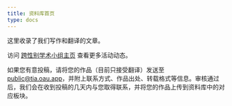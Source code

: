 ```yaml
---
title: 资料库首页
type: docs
---
```


这里收录了我们写作和翻译的文章。

访问 [跨性别学术小组主页](https://oau.edu.kg) 查看更多活动动态。

如果您有意投稿，请将您的作品（目前只接受翻译）发送至 public@tia.oau.app，并附上联系方式、作品出处、转载格式等信息。审核通过后，我们会在收到投稿的几天内与您取得联系，并将您的作品上传到资料库中的对应板块。
